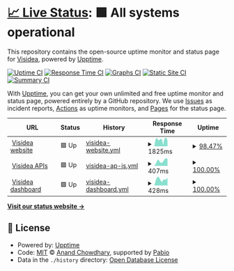 # [📈 Live Status](https://demo.upptime.js.org): <!--live status--> **🟩 All systems operational**

This repository contains the open-source uptime monitor and status page for [Visidea](https://visidea.ai), powered by [Upptime](https://github.com/upptime/upptime).

[![Uptime CI](https://github.com/visidea/uptime/workflows/Uptime%20CI/badge.svg)](https://github.com/visidea/uptime/actions?query=workflow%3A%22Uptime+CI%22)
[![Response Time CI](https://github.com/visidea/uptime/workflows/Response%20Time%20CI/badge.svg)](https://github.com/visidea/uptime/actions?query=workflow%3A%22Response+Time+CI%22)
[![Graphs CI](https://github.com/visidea/uptime/workflows/Graphs%20CI/badge.svg)](https://github.com/visidea/uptime/actions?query=workflow%3A%22Graphs+CI%22)
[![Static Site CI](https://github.com/visidea/uptime/workflows/Static%20Site%20CI/badge.svg)](https://github.com/visidea/uptime/actions?query=workflow%3A%22Static+Site+CI%22)
[![Summary CI](https://github.com/visidea/uptime/workflows/Summary%20CI/badge.svg)](https://github.com/visidea/uptime/actions?query=workflow%3A%22Summary+CI%22)

With [Upptime](https://upptime.js.org), you can get your own unlimited and free uptime monitor and status page, powered entirely by a GitHub repository. We use [Issues](https://github.com/visidea/uptime/issues) as incident reports, [Actions](https://github.com/visidea/uptime/actions) as uptime monitors, and [Pages](https://demo.upptime.js.org) for the status page.

<!--start: status pages-->
<!-- This summary is generated by Upptime (https://github.com/upptime/upptime) -->
<!-- Do not edit this manually, your changes will be overwritten -->
<!-- prettier-ignore -->
| URL | Status | History | Response Time | Uptime |
| --- | ------ | ------- | ------------- | ------ |
| <img alt="" src="https://visidea.ai/wp-content/uploads/2022/02/cropped-favicon_Tavola-disegno-1-1-192x192.png" height="13"> [Visidea website](https://visidea.ai) | 🟩 Up | [visidea-website.yml](https://github.com/visidea/uptime/commits/HEAD/history/visidea-website.yml) | <details><summary><img alt="Response time graph" src="./graphs/visidea-website/response-time-week.png" height="20"> 1825ms</summary><br><a href="https://status.visidea.ai/history/visidea-website"><img alt="Response time 2677" src="https://img.shields.io/endpoint?url=https%3A%2F%2Fraw.githubusercontent.com%2Fvisidea%2Fuptime%2FHEAD%2Fapi%2Fvisidea-website%2Fresponse-time.json"></a><br><a href="https://status.visidea.ai/history/visidea-website"><img alt="24-hour response time 1514" src="https://img.shields.io/endpoint?url=https%3A%2F%2Fraw.githubusercontent.com%2Fvisidea%2Fuptime%2FHEAD%2Fapi%2Fvisidea-website%2Fresponse-time-day.json"></a><br><a href="https://status.visidea.ai/history/visidea-website"><img alt="7-day response time 1825" src="https://img.shields.io/endpoint?url=https%3A%2F%2Fraw.githubusercontent.com%2Fvisidea%2Fuptime%2FHEAD%2Fapi%2Fvisidea-website%2Fresponse-time-week.json"></a><br><a href="https://status.visidea.ai/history/visidea-website"><img alt="30-day response time 1808" src="https://img.shields.io/endpoint?url=https%3A%2F%2Fraw.githubusercontent.com%2Fvisidea%2Fuptime%2FHEAD%2Fapi%2Fvisidea-website%2Fresponse-time-month.json"></a><br><a href="https://status.visidea.ai/history/visidea-website"><img alt="1-year response time 2744" src="https://img.shields.io/endpoint?url=https%3A%2F%2Fraw.githubusercontent.com%2Fvisidea%2Fuptime%2FHEAD%2Fapi%2Fvisidea-website%2Fresponse-time-year.json"></a></details> | <details><summary><a href="https://status.visidea.ai/history/visidea-website">98.47%</a></summary><a href="https://status.visidea.ai/history/visidea-website"><img alt="All-time uptime 98.85%" src="https://img.shields.io/endpoint?url=https%3A%2F%2Fraw.githubusercontent.com%2Fvisidea%2Fuptime%2FHEAD%2Fapi%2Fvisidea-website%2Fuptime.json"></a><br><a href="https://status.visidea.ai/history/visidea-website"><img alt="24-hour uptime 100.00%" src="https://img.shields.io/endpoint?url=https%3A%2F%2Fraw.githubusercontent.com%2Fvisidea%2Fuptime%2FHEAD%2Fapi%2Fvisidea-website%2Fuptime-day.json"></a><br><a href="https://status.visidea.ai/history/visidea-website"><img alt="7-day uptime 98.47%" src="https://img.shields.io/endpoint?url=https%3A%2F%2Fraw.githubusercontent.com%2Fvisidea%2Fuptime%2FHEAD%2Fapi%2Fvisidea-website%2Fuptime-week.json"></a><br><a href="https://status.visidea.ai/history/visidea-website"><img alt="30-day uptime 94.68%" src="https://img.shields.io/endpoint?url=https%3A%2F%2Fraw.githubusercontent.com%2Fvisidea%2Fuptime%2FHEAD%2Fapi%2Fvisidea-website%2Fuptime-month.json"></a><br><a href="https://status.visidea.ai/history/visidea-website"><img alt="1-year uptime 98.11%" src="https://img.shields.io/endpoint?url=https%3A%2F%2Fraw.githubusercontent.com%2Fvisidea%2Fuptime%2FHEAD%2Fapi%2Fvisidea-website%2Fuptime-year.json"></a></details>
| <img alt="" src="https://visidea.ai/wp-content/uploads/2022/02/cropped-favicon_Tavola-disegno-1-1-192x192.png" height="13"> [Visidea APIs](https://api.visidea.ai/api/health) | 🟩 Up | [visidea-ap-is.yml](https://github.com/visidea/uptime/commits/HEAD/history/visidea-ap-is.yml) | <details><summary><img alt="Response time graph" src="./graphs/visidea-ap-is/response-time-week.png" height="20"> 407ms</summary><br><a href="https://status.visidea.ai/history/visidea-ap-is"><img alt="Response time 421" src="https://img.shields.io/endpoint?url=https%3A%2F%2Fraw.githubusercontent.com%2Fvisidea%2Fuptime%2FHEAD%2Fapi%2Fvisidea-ap-is%2Fresponse-time.json"></a><br><a href="https://status.visidea.ai/history/visidea-ap-is"><img alt="24-hour response time 552" src="https://img.shields.io/endpoint?url=https%3A%2F%2Fraw.githubusercontent.com%2Fvisidea%2Fuptime%2FHEAD%2Fapi%2Fvisidea-ap-is%2Fresponse-time-day.json"></a><br><a href="https://status.visidea.ai/history/visidea-ap-is"><img alt="7-day response time 407" src="https://img.shields.io/endpoint?url=https%3A%2F%2Fraw.githubusercontent.com%2Fvisidea%2Fuptime%2FHEAD%2Fapi%2Fvisidea-ap-is%2Fresponse-time-week.json"></a><br><a href="https://status.visidea.ai/history/visidea-ap-is"><img alt="30-day response time 416" src="https://img.shields.io/endpoint?url=https%3A%2F%2Fraw.githubusercontent.com%2Fvisidea%2Fuptime%2FHEAD%2Fapi%2Fvisidea-ap-is%2Fresponse-time-month.json"></a><br><a href="https://status.visidea.ai/history/visidea-ap-is"><img alt="1-year response time 440" src="https://img.shields.io/endpoint?url=https%3A%2F%2Fraw.githubusercontent.com%2Fvisidea%2Fuptime%2FHEAD%2Fapi%2Fvisidea-ap-is%2Fresponse-time-year.json"></a></details> | <details><summary><a href="https://status.visidea.ai/history/visidea-ap-is">100.00%</a></summary><a href="https://status.visidea.ai/history/visidea-ap-is"><img alt="All-time uptime 99.93%" src="https://img.shields.io/endpoint?url=https%3A%2F%2Fraw.githubusercontent.com%2Fvisidea%2Fuptime%2FHEAD%2Fapi%2Fvisidea-ap-is%2Fuptime.json"></a><br><a href="https://status.visidea.ai/history/visidea-ap-is"><img alt="24-hour uptime 100.00%" src="https://img.shields.io/endpoint?url=https%3A%2F%2Fraw.githubusercontent.com%2Fvisidea%2Fuptime%2FHEAD%2Fapi%2Fvisidea-ap-is%2Fuptime-day.json"></a><br><a href="https://status.visidea.ai/history/visidea-ap-is"><img alt="7-day uptime 100.00%" src="https://img.shields.io/endpoint?url=https%3A%2F%2Fraw.githubusercontent.com%2Fvisidea%2Fuptime%2FHEAD%2Fapi%2Fvisidea-ap-is%2Fuptime-week.json"></a><br><a href="https://status.visidea.ai/history/visidea-ap-is"><img alt="30-day uptime 100.00%" src="https://img.shields.io/endpoint?url=https%3A%2F%2Fraw.githubusercontent.com%2Fvisidea%2Fuptime%2FHEAD%2Fapi%2Fvisidea-ap-is%2Fuptime-month.json"></a><br><a href="https://status.visidea.ai/history/visidea-ap-is"><img alt="1-year uptime 99.92%" src="https://img.shields.io/endpoint?url=https%3A%2F%2Fraw.githubusercontent.com%2Fvisidea%2Fuptime%2FHEAD%2Fapi%2Fvisidea-ap-is%2Fuptime-year.json"></a></details>
| <img alt="" src="https://visidea.ai/wp-content/uploads/2022/02/cropped-favicon_Tavola-disegno-1-1-192x192.png" height="13"> [Visidea dashboard](https://app.visidea.ai/) | 🟩 Up | [visidea-dashboard.yml](https://github.com/visidea/uptime/commits/HEAD/history/visidea-dashboard.yml) | <details><summary><img alt="Response time graph" src="./graphs/visidea-dashboard/response-time-week.png" height="20"> 428ms</summary><br><a href="https://status.visidea.ai/history/visidea-dashboard"><img alt="Response time 362" src="https://img.shields.io/endpoint?url=https%3A%2F%2Fraw.githubusercontent.com%2Fvisidea%2Fuptime%2FHEAD%2Fapi%2Fvisidea-dashboard%2Fresponse-time.json"></a><br><a href="https://status.visidea.ai/history/visidea-dashboard"><img alt="24-hour response time 521" src="https://img.shields.io/endpoint?url=https%3A%2F%2Fraw.githubusercontent.com%2Fvisidea%2Fuptime%2FHEAD%2Fapi%2Fvisidea-dashboard%2Fresponse-time-day.json"></a><br><a href="https://status.visidea.ai/history/visidea-dashboard"><img alt="7-day response time 428" src="https://img.shields.io/endpoint?url=https%3A%2F%2Fraw.githubusercontent.com%2Fvisidea%2Fuptime%2FHEAD%2Fapi%2Fvisidea-dashboard%2Fresponse-time-week.json"></a><br><a href="https://status.visidea.ai/history/visidea-dashboard"><img alt="30-day response time 397" src="https://img.shields.io/endpoint?url=https%3A%2F%2Fraw.githubusercontent.com%2Fvisidea%2Fuptime%2FHEAD%2Fapi%2Fvisidea-dashboard%2Fresponse-time-month.json"></a><br><a href="https://status.visidea.ai/history/visidea-dashboard"><img alt="1-year response time 360" src="https://img.shields.io/endpoint?url=https%3A%2F%2Fraw.githubusercontent.com%2Fvisidea%2Fuptime%2FHEAD%2Fapi%2Fvisidea-dashboard%2Fresponse-time-year.json"></a></details> | <details><summary><a href="https://status.visidea.ai/history/visidea-dashboard">100.00%</a></summary><a href="https://status.visidea.ai/history/visidea-dashboard"><img alt="All-time uptime 99.98%" src="https://img.shields.io/endpoint?url=https%3A%2F%2Fraw.githubusercontent.com%2Fvisidea%2Fuptime%2FHEAD%2Fapi%2Fvisidea-dashboard%2Fuptime.json"></a><br><a href="https://status.visidea.ai/history/visidea-dashboard"><img alt="24-hour uptime 100.00%" src="https://img.shields.io/endpoint?url=https%3A%2F%2Fraw.githubusercontent.com%2Fvisidea%2Fuptime%2FHEAD%2Fapi%2Fvisidea-dashboard%2Fuptime-day.json"></a><br><a href="https://status.visidea.ai/history/visidea-dashboard"><img alt="7-day uptime 100.00%" src="https://img.shields.io/endpoint?url=https%3A%2F%2Fraw.githubusercontent.com%2Fvisidea%2Fuptime%2FHEAD%2Fapi%2Fvisidea-dashboard%2Fuptime-week.json"></a><br><a href="https://status.visidea.ai/history/visidea-dashboard"><img alt="30-day uptime 100.00%" src="https://img.shields.io/endpoint?url=https%3A%2F%2Fraw.githubusercontent.com%2Fvisidea%2Fuptime%2FHEAD%2Fapi%2Fvisidea-dashboard%2Fuptime-month.json"></a><br><a href="https://status.visidea.ai/history/visidea-dashboard"><img alt="1-year uptime 99.99%" src="https://img.shields.io/endpoint?url=https%3A%2F%2Fraw.githubusercontent.com%2Fvisidea%2Fuptime%2FHEAD%2Fapi%2Fvisidea-dashboard%2Fuptime-year.json"></a></details>

<!--end: status pages-->

[**Visit our status website →**](https://demo.upptime.js.org)

## 📄 License

- Powered by: [Upptime](https://github.com/upptime/upptime)
- Code: [MIT](./LICENSE) © [Anand Chowdhary](https://anandchowdhary.com), supported by [Pabio](https://pabio.com)
- Data in the `./history` directory: [Open Database License](https://opendatacommons.org/licenses/odbl/1-0/)
